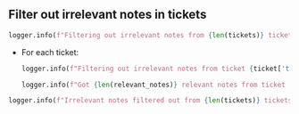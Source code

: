 ## Filter out irrelevant notes in tickets

```python
logger.info(f"Filtering out irrelevant notes from {len(tickets)} tickets...")
```

* For each ticket:
    ```python
    logger.info(f"Filtering out irrelevant notes from ticket {ticket['ticket_id']}...")
    ```

    ```python
    logger.info(f"Got {len(relevant_notes)} relevant notes from ticket {ticket['ticket_id']}")
    ```

```python
logger.info(f"Irrelevant notes filtered out from {len(tickets)} tickets")
```